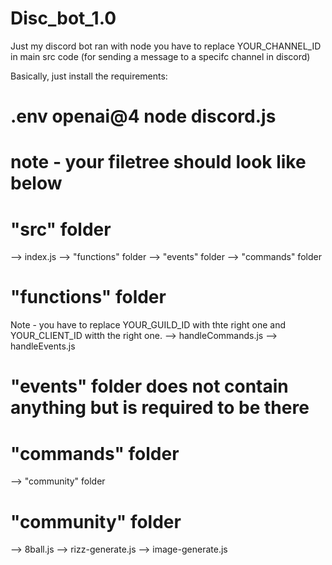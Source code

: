 # Disc_bot_1.0
Just my discord bot ran with node
you have to replace YOUR_CHANNEL_ID in main src code (for sending a message to a specifc channel in discord)

Basically, just install the requirements:
# .env openai@4 node discord.js

# note - your filetree should look like below

# "src" folder
--> index.js
--> "functions" folder
--> "events" folder
--> "commands" folder

# "functions" folder
Note - you have to replace YOUR_GUILD_ID with thte right one and YOUR_CLIENT_ID witth the right one.
--> handleCommands.js
--> handleEvents.js

# "events" folder does not contain anything but is required to be there

# "commands" folder
--> "community" folder

# "community" folder
--> 8ball.js
--> rizz-generate.js
--> image-generate.js

